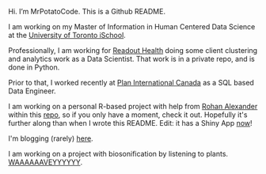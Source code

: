 Hi. I’m MrPotatoCode. This is a Github README.

I am working on my Master of Information in Human Centered Data Science at the [University of Toronto iSchool](https://ischool.utoronto.ca/current-students/programs-courses/programs-of-study/master-of-information/human-centred-data-science-hcds/).

Professionally, I am working for [Readout Health](https://mybiosense.com/) doing some client clustering and analytics work as a Data Scientist. That work is in a private repo, and is done in Python. 

Prior to that, I worked recently at [Plan International Canada](https://stories.plancanada.ca/) as a SQL based Data Engineer. 

I am working on a personal R-based project with help from [Rohan Alexander](https://rohanalexander.com/) within this [repo](https://github.com/mrpotatocode/COFEE_COFFEE_COFFEE), so if you only have a moment, check it out. Hopefully it's further along than when I wrote this README. Edit: it has a Shiny App [now](https://mrpotatocode.shinyapps.io/FavouriteCoffees/)!

I'm blogging (rarely) [here](https://write.as/mrpotatocode/).

I am working on a project with biosonification by listening to plants. [WAAAAAAVEYYYYYY](https://soundcloud.com/mrplantwave).
